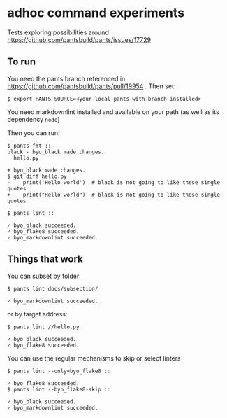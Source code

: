 # adhoc command experiments

Tests exploring possibilities around https://github.com/pantsbuild/pants/issues/17729


## To run

You need the pants branch referenced in https://github.com/pantsbuild/pants/pull/19954 . Then set:
```shell
$ export PANTS_SOURCE=<your-local-pants-with-branch-installed>
```

You need markdownlint installed and available on your path (as well as its dependency `node`)



Then you can run:
```shell
$ pants fmt ::
black - byo_black made changes.
  hello.py

+ byo_black made changes.
$ git diff hello.py
-    print('Hello world')  # black is not going to like these single quotes
+    print("Hello world")  # black is not going to like these single quotes

$ pants lint ::

✓ byo_black succeeded.
✓ byo_flake8 succeeded.
✓ byo_markdownlint succeeded.
```

## Things that work

You can subset by folder:
```shell
$ pants lint docs/subsection/

✓ byo_markdownlint succeeded.
```

or by target address:
```shell
$ pants lint //hello.py

✓ byo_black succeeded.
✓ byo_flake8 succeeded.
```

You can use the regular mechanisms to skip or select linters
```shell
$ pants lint --only=byo_flake8 ::

✓ byo_flake8 succeeded.
$ pants lint --byo_flake8-skip ::

✓ byo_black succeeded.
✓ byo_markdownlint succeeded.
```


